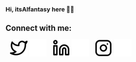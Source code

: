 ### Hi, itsAlfantasy here 👋🏼

## Connect with me:
&nbsp;&nbsp;
[![website](./img/twitter-light.svg)](https://twitter.com/itsAlfantasy#gh-light-mode-only)
[![website](./img/twitter-dark.svg)](https://twitter.com/itsAlfantasy#gh-dark-mode-only)
&nbsp;&nbsp;
[![website](./img/linkedin-light.svg)](https://linkedin.com/in/alfonsocatelli#gh-light-mode-only)
[![website](./img/linkedin-dark.svg)](https://linkedin.com/in/alfonsocatelli#gh-dark-mode-only)
&nbsp;&nbsp;
[![website](./img/instagram-light.svg)](https://instagram.com/alfonso_catelli#gh-light-mode-only)
[![website](./img/instagram-dark.svg)](https://instagram.com/alfonso_catelli#gh-dark-mode-only)


<!--
**itsAlfantasy/itsAlfantasy** is a ✨ _special_ ✨ repository because its `README.md` (this file) appears on your GitHub profile.

Here are some ideas to get you started:

- 🔭 I’m currently working on ...
- 🌱 I’m currently learning ...
- 👯 I’m looking to collaborate on ...
- 🤔 I’m looking for help with ...
- 💬 Ask me about ...
- 📫 How to reach me: ...
- 😄 Pronouns: ...
- ⚡ Fun fact: ...
-->
